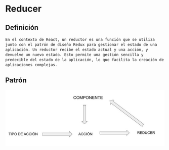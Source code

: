 # Reducer

## Definición
    En el contexto de React, un reductor es una función que se utiliza junto con el patrón de diseño Redux para gestionar el estado de una aplicación. Un reductor recibe el estado actual y una acción, y devuelve un nuevo estado. Esto permite una gestión sencilla y predecible del estado de la aplicación, lo que facilita la creación de aplicaciones complejas.
    
## Patrón
![Patrón de un Reducer](./public/reducer.jpg)